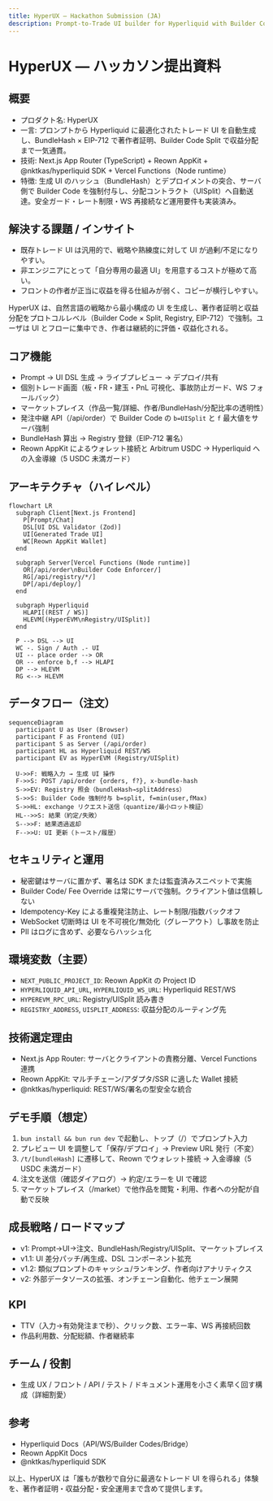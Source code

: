 ```yaml
---
title: HyperUX — Hackathon Submission (JA)
description: Prompt-to-Trade UI builder for Hyperliquid with Builder Code enforced revenue split and EIP-712 authorship proof.
---
```


# HyperUX — ハッカソン提出資料

## 概要
- プロダクト名: HyperUX
- 一言: プロンプトから Hyperliquid に最適化されたトレード UI を自動生成し、BundleHash × EIP-712 で著作者証明、Builder Code Split で収益分配まで一気通貫。
- 技術: Next.js App Router (TypeScript) + Reown AppKit + @nktkas/hyperliquid SDK + Vercel Functions（Node runtime）
- 特徴: 生成 UI のハッシュ（BundleHash）とデプロイメントの突合、サーバ側で Builder Code を強制付与し、分配コントラクト（UISplit）へ自動送達。安全ガード・レート制限・WS 再接続など運用要件も実装済み。

## 解決する課題 / インサイト
- 既存トレード UI は汎用的で、戦略や熟練度に対して UI が過剰/不足になりやすい。
- 非エンジニアにとって「自分専用の最適 UI」を用意するコストが極めて高い。
- フロントの作者が正当に収益を得る仕組みが弱く、コピーが横行しやすい。

HyperUX は、自然言語の戦略から最小構成の UI を生成し、著作者証明と収益分配をプロトコルレベル（Builder Code × Split, Registry, EIP-712）で強制。ユーザは UI とフローに集中でき、作者は継続的に評価・収益化される。

## コア機能
- Prompt → UI DSL 生成 → ライブプレビュー → デプロイ/共有
- 個別トレード画面（板・FR・建玉・PnL 可視化、事故防止ガード、WS フォールバック）
- マーケットプレイス（作品一覧/詳細、作者/BundleHash/分配比率の透明性）
- 発注中継 API（/api/order）で Builder Code の `b=UISplit` と `f` 最大値をサーバ強制
- BundleHash 算出 → Registry 登録（EIP-712 署名）
- Reown AppKit によるウォレット接続と Arbitrum USDC → Hyperliquid への入金導線（5 USDC 未満ガード）

## アーキテクチャ（ハイレベル）
```mermaid
flowchart LR
  subgraph Client[Next.js Frontend]
    P[Prompt/Chat]
    DSL[UI DSL Validator (Zod)]
    UI[Generated Trade UI]
    WC[Reown AppKit Wallet]
  end

  subgraph Server[Vercel Functions (Node runtime)]
    OR[/api/order\nBuilder Code Enforcer/]
    RG[/api/registry/*/]
    DP[/api/deploy/]
  end

  subgraph Hyperliquid
    HLAPI[(REST / WS)]
    HLEVM[(HyperEVM\nRegistry/UISplit)]
  end

  P --> DSL --> UI
  WC -. Sign / Auth .- UI
  UI -- place order --> OR
  OR -- enforce b,f --> HLAPI
  DP --> HLEVM
  RG <--> HLEVM
```

## データフロー（注文）
```mermaid
sequenceDiagram
  participant U as User (Browser)
  participant F as Frontend (UI)
  participant S as Server (/api/order)
  participant HL as Hyperliquid REST/WS
  participant EV as HyperEVM (Registry/UISplit)

  U->>F: 戦略入力 → 生成 UI 操作
  F->>S: POST /api/order {orders, f?}, x-bundle-hash
  S->>EV: Registry 照会（bundleHash→splitAddress）
  S->>S: Builder Code 強制付与 b=split, f=min(user,fMax)
  S->>HL: exchange リクエスト送信（quantize/最小ロット検証）
  HL-->>S: 結果（約定/失敗）
  S-->>F: 結果透過返却
  F-->>U: UI 更新（トースト/履歴）
```

## セキュリティと運用
- 秘密鍵はサーバに置かず、署名は SDK または監査済みスニペットで実施
- Builder Code/ Fee Override は常にサーバで強制。クライアント値は信頼しない
- Idempotency-Key による重複発注防止、レート制限/指数バックオフ
- WebSocket 切断時は UI を不可視化/無効化（グレーアウト）し事故を防止
- PII はログに含めず、必要ならハッシュ化

## 環境変数（主要）
- `NEXT_PUBLIC_PROJECT_ID`: Reown AppKit の Project ID
- `HYPERLIQUID_API_URL`, `HYPERLIQUID_WS_URL`: Hyperliquid REST/WS
- `HYPEREVM_RPC_URL`: Registry/UISplit 読み書き
- `REGISTRY_ADDRESS`, `UISPLIT_ADDRESS`: 収益分配のルーティング先

## 技術選定理由
- Next.js App Router: サーバとクライアントの責務分離、Vercel Functions 連携
- Reown AppKit: マルチチェーン/アダプタ/SSR に適した Wallet 接続
- @nktkas/hyperliquid: REST/WS/署名の型安全な統合

## デモ手順（想定）
1) `bun install && bun run dev` で起動し、トップ（/）でプロンプト入力
2) プレビュー UI を調整して「保存/デプロイ」→ Preview URL 発行（不変）
3) `/t/[bundleHash]` に遷移して、Reown でウォレット接続 → 入金導線（5 USDC 未満ガード）
4) 注文を送信（確認ダイアログ）→ 約定/エラーを UI で確認
5) マーケットプレイス（/market）で他作品を閲覧・利用、作者への分配が自動で反映

## 成長戦略 / ロードマップ
- v1: Prompt→UI→注文、BundleHash/Registry/UISplit、マーケットプレイス
- v1.1: UI 差分パッチ/再生成、DSL コンポーネント拡充
- v1.2: 類似プロンプトのキャッシュ/ランキング、作者向けアナリティクス
- v2: 外部データソースの拡張、オンチェーン自動化、他チェーン展開

## KPI
- TTV（入力→有効発注まで秒）、クリック数、エラー率、WS 再接続回数
- 作品利用数、分配総額、作者継続率

## チーム / 役割
- 生成 UX / フロント / API / テスト / ドキュメント運用を小さく素早く回す構成（詳細割愛）

## 参考
- Hyperliquid Docs（API/WS/Builder Codes/Bridge）
- Reown AppKit Docs
- @nktkas/hyperliquid SDK

以上、HyperUX は「誰もが数秒で自分に最適なトレード UI を得られる」体験を、著作者証明・収益分配・安全運用まで含めて提供します。

